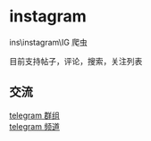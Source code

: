 # instagram
ins\instagram\IG 爬虫

目前支持帖子，评论，搜索，关注列表


## 交流

[telegram 群组](https://t.me/+4MxaaiydQsVjYTVl)   
[telegram 频道](https://t.me/lihuhuhuhu) 
